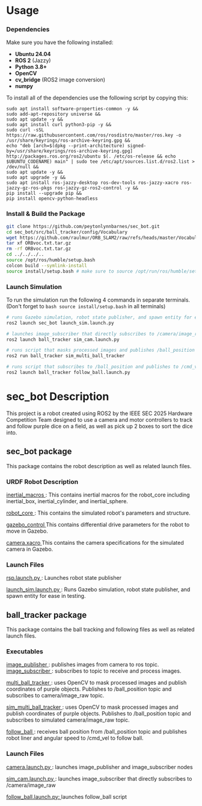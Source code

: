# Usage 
### **Dependencies**
Make sure you have the following installed:
- **Ubuntu 24.04**
- **ROS 2** (Jazzy)
- **Python 3.8+**
- **OpenCV** 
- **cv_bridge** (ROS2 image conversion)
- **numpy**

To install all of the dependencies use the following script by copying this:
```
sudo apt install software-properties-common -y &&
sudo add-apt-repository universe &&
sudo apt update -y &&
sudo apt install curl python3-pip -y &&
sudo curl -sSL https://raw.githubusercontent.com/ros/rosdistro/master/ros.key -o /usr/share/keyrings/ros-archive-keyring.gpg &&
echo "deb [arch=$(dpkg --print-architecture) signed-by=/usr/share/keyrings/ros-archive-keyring.gpg] http://packages.ros.org/ros2/ubuntu $(. /etc/os-release && echo $UBUNTU_CODENAME) main" | sudo tee /etc/apt/sources.list.d/ros2.list > /dev/null &&
sudo apt update -y && 
sudo apt upgrade -y &&
sudo apt install ros-jazzy-desktop ros-dev-tools ros-jazzy-xacro ros-jazzy-gz-ros-pkgs ros-jazzy-gz-ros2-control -y &&
pip install --upgrade pip &&
pip install opencv-python-headless
```

### **Install & Build the Package**
```bash
git clone https://github.com/peytonlynnbarnes/sec_bot.git
cd sec_bot/src/ball_tracker/config/Vocabulary
wget https://github.com/raulmur/ORB_SLAM2/raw/refs/heads/master/Vocabulary/ORBvoc.txt.tar.gz
tar xf ORBvoc.txt.tar.gz
rm -rf ORBvoc.txt.tar.gz
cd ../../../..
source /opt/ros/humble/setup.bash
colcon build --symlink-install
source install/setup.bash # make sure to source /opt/run/ros/humble/setup.bash
```
### Launch Simulation
To run the simulation run the following 4 commands in separate terminals. (Don't forget to ```bash source install/setup.bash``` in all terminals)
```bash
# runs Gazebo simulation, robot state publisher, and spawn entity for ease in testing.
ros2 launch sec_bot launch_sim.launch.py
```
``` bash
# launches image_subscriber that directly subscribes to /camera/image_raw  
ros2 launch ball_tracker sim_cam.launch.py
```
```bash
# runs script that masks processed images and publishes /ball_position topic
ros2 run ball_tracker sim_multi_ball_tracker
```
``` bash
# runs script that subscribes to /ball_position and publishes to /cmd_vel to follow ball
ros2 launch ball_tracker follow_ball.launch.py
```

# sec_bot Description  

This project is a robot created using ROS2 by the IEEE SEC 2025 Hardware Competition Team designed to use a camera and motor controllers to track and follow purple dice on a field, as well as pick up 2 boxes to sort the dice into.


## sec_bot package

This package contains the robot description as well as related launch files.
### URDF Robot Description  
  
<ins> inertial_macros </ins>: This contains inertial macros for the robot_core including inertial_box, inertial_cylinder, and inertial_sphere.  
  
<ins> robot_core </ins>: This contains the simulated robot's parameters and structure.  
  
<ins> gazebo_control </ins>  This contains differential drive parameters for the robot to move in Gazebo. 
  
<ins> camera.xacro </ins>  This contains the camera specifications for the simulated camera in Gazebo. 

### Launch Files 
   
<ins> rsp.launch.py </ins>: Launches robot state publisher 
  
<ins> launch_sim.launch.py  </ins>: Runs Gazebo simulation, robot state publisher, and spawn entity for ease in testing.

## ball_tracker package 
This package contains the ball tracking and following files as well as related launch files.  

### Executables
<ins> image_publisher </ins>: publishes images from camera to ros topic.
<ins> image_subscriber </ins>: subscribes to topic to receive and process images.
  
<ins> multi_ball_tracker </ins>: uses OpenCV to mask processed images and publish coordinates of purple objects. Publishes to /ball_position topic and subscribes to camera/image_raw topic.  
  
<ins> sim_multi_ball_tracker </ins>: uses OpenCV to mask processed images and publish coordinates of purple objects. Publishes to /ball_position topic and subscribes to simulated camera/image_raw topic.  
  
<ins> follow_ball </ins>: receives ball position from /ball_position topic and publishes robot liner and angular speed to /cmd_vel to follow ball.   

### Launch Files
  
<ins> camera.launch.py </ins>: launches image_publisher and image_subscriber nodes
  
<ins> sim_cam.launch.py </ins>: launches image_subscriber that directly subscribes to /camera/image_raw  
  
<ins> follow_ball.launch.py: </ins> launches follow_ball script
